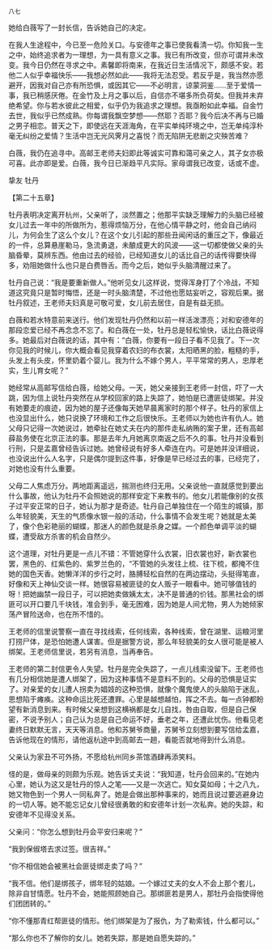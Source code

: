     八七 

   她给白薇写了一封长信，告诉她自己的决定。

   在我人生途程中，今已至一危险关口。与安德年之事已使我看清一切。你知我一生之中，始终追求者为一理想，为一具有意义之事。我已有所改变，但亦可谓并未改变。我今日仍然在寻求之中。素馨即将南来，在我近日生活情况下，颇感不安。若他二人似乎幸福快乐——我想必然如此——我将无法忍受。若反乎是，我当然亦愿避开，因我对自己亦有所恐惧，或因其它——不必明言，谅蒙洞鉴……至于爱情一事，我已稍感厌倦。在金竹及上月之事以后，自信亦不堪多所负荷矣。但我并未弃绝希望。你与若水彼此之相爱，似乎仍为我追求之理想。我亟盼如此幸福。自金竹去世，我似乎已然成熟。你每谓我飘空梦想——然耶？否耶？我今后决不再与已婚之男子相恋。普天之下，即使远在天涯海角，在平实单纯环境之中，岂无单纯淳朴毫无纠纷之爱情？生活中岂无光风霁月之喜悦？而无陷阱无悲剧之灾殃苦难？

   白薇，我仍在追寻中。高邮王老师夫妇即此等诚实可靠和蔼可亲之人，其子女亦极可喜。此亦即是爱。白薇，我今日已渐趋平凡实际。家母谓我已改变，话或不虚。

   挚友 牡丹

   【第二十五章】

   牡丹表明决定离开杭州，父亲听了，淡然置之；他那平实缺乏理解力的头脑已经被女儿过去一年中的所做所为，惹得烦恼万分，在他心情平静之时，他会自己纳闷儿，为何会生了这么个女儿？在这个女儿引起的那些丑闻闲话的重压之下，像最近的一件，总算悬崖勒马，急流勇退，未酿成更大的风波——这一切都使做父亲的头脑昏晕，莫辨东西。他由过去的经验，已经知道女儿的话比自己的话传得要快得多，劝阻她做什么也只是白费唇舌。而今之后，她似乎头脑清醒过来了。

   牡丹自己说：“我是要重新做人。”他听见女儿这样说，觉得浑身打了个冷战，不知道这究竟只是暂时悔悟，还是一时头脑清楚，不过他也愿姑妄听之，容观后果。据牡丹叙述，王老师夫妇真是可敬可爱，女儿前去居住，自是有益无损。

   白薇和若水特意前来送行。他们发现牡丹仍然和以前一样活泼漂亮；对和安德年的那段恋爱已经不再念念不忘了。和白薇在一处，牡丹总是轻松愉快，话比白薇说得多。她最后对白薇说的话，其中有：“白薇，你要有一段日子看不见我了。下一次你见我的时候儿，你大概会看见我穿着农妇的布衣裳，太阳晒黑的脸，粗糙的手，头发上有头皮，怀里奶着个婴儿。我为什么不嫁个男人，平平常常的男人，忠厚老实，生儿育女呢？”

   她经常从高邮写信给白薇，给她父母。一天，她父亲接到王老师一封信，吓了一大跳，因为信上说牡丹突然在从学校回家的路上失踪了，她怕是已遭匪徒绑架。并没有她要走的痕迹，因为她的屋子还像每天她早晨离家时的那个样子。牡丹的家信上也没显出什么，她只说换了环境和工作之后很快乐。王老师以为她也许有仇人。她父母只记得一次她说过，她牵扯在她丈夫在内的那件走私纳贿的案子里，还有高邮薛盐务使在北京正法的事。那是去年九月她离京南返之后不久的事。牡丹并没看到行刑，只是孟嘉曾经告诉过她。她曾经说有好多人牵连在内。可是她并没详细说，也没说出什么人名字，只是偶尔提到这件事，好像是早已经过去的事，已经完了，对她也没有什么重要。

   父母二人焦虑万分。两地距离遥远，揣测也终归无用。父亲说他一直就感觉到要出什么事故，他认为牡丹不会照她说的那样安定下来教书的。他女儿若能像别的女孩子过平安正常的日子，她认为那才是奇迹。牡丹自己单独住在一个陌生的城镇，那么年轻貌美，天生的气质像水银一般的活动，什么事情不会发生呢？她就是太美了，像个色彩艳丽的蝴蝶，那迷人的颜色就是杀身之媒。一个颜色单调平淡的蝴蝶，遭受敌方杀害的机会自然少。

   这个道理，对牡丹更是一点儿不错：不管她穿什么衣裳，旧衣裳也好，新衣裳也罢，黑色的、红紫色的、紫罗兰色的，“不管她的头发往上梳、往下梳，都掩不住她的国色天香。她懒洋洋的步行之时，胳膊轻松自然的在两边摆动，头挺得笔直，好像和天上神仙交谈一样。她很容易被匪徒的女人贩子一眼看中。她可够值钱的呀！把她幽禁一段日子，可以把她卖做姨太太，决不是普通的价钱。那黑社会的绑匪可以开口要几千块钱，准会到手，毫无困难，因为她是人间尤物，男人为她倾家荡产冒险送命，也在所不惜的。

   王老师的信里说警察一直在寻找线索，任何线索，各种线索，曾在湖里、运粮河里打捞尸体，是恐怕她遭人谋害。但是据警方说，那么年轻貌美的女人很可能是被人绑架。王老师信里说，若另有消息，当再奉告。

   王老师的第二封信更令人失望。牡丹是完全失踪了，一点儿线索没留下。王老师也有几分相信她是遭人绑架了，因为这种事情不是意料不到的。父母的恐惧是证实了。对亲爱的女儿遭人拐卖为娼妓的这种恐惧，就像个魔鬼使人的头脑陷于迷乱，思想陷于瘫痪。这种命运比死还遭罪。心里是越想越怕，挥之不去。每一点钟都盼望有新消息到来。有时候父亲想到这横祸都是女儿自找，咎由自取，但是自己保密，不说予别人；自己认为总是自己命运不好，垂老之年，还遭此忧伤。他看见老妻终日默默无言，天天等消息。他和苏舅爷商量，苏舅爷立刻想到要写信给孟嘉，告诉他现在的情形，请他返杭途中到高邮去一趟，看能否就地得到什么消息。

   父亲认为家丑不可外扬，不愿给杭州同乡茶馆酒肆再添笑料。

   怪的是，做母亲的则颇为乐观。她告诉丈夫说：“我知道，牡丹会回来的。”在她内心里，她认为这又是牡丹的惊人之笔——又是一次逃亡。知女莫如母；十之八九，她又物色到一个男人一同私奔了。她是会做出那种事来的，她而且说过要逃避身边的一切人等。她不能忘记女儿曾经很勇敢的和安德年计划一次私奔。她的失踪，和安德年不见得没关系。

   父亲问：“你怎么想到牡丹会平安归来呢？”

   “我到保俶塔去求过签。很吉祥。”

   “你不相信她会被黑社会匪徒绑走卖了吗？”

   “我不信。他们是绑孩子，绑年轻的姑娘。一个嫁过丈夫的女人不会上那个套儿，除非自甘情愿。牡丹不会，她能照顾她自己。那绑匪若是男人，那牡丹会指使得他们团团转的。”

   “你不懂那青红帮匪徒的情形。他们绑架是为了报仇，为了勒索钱，什么都可以。”

   “那么你也不了解你的女儿。她若失踪，那是她自愿失踪的。”

